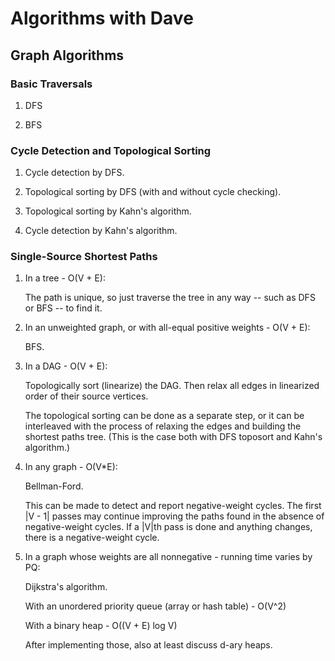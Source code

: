 # Algorithms with Dave

## Graph Algorithms

### Basic Traversals

1. DFS

2. BFS

### Cycle Detection and Topological Sorting

1. Cycle detection by DFS.

2. Topological sorting by DFS (with and without cycle checking).

3. Topological sorting by Kahn's algorithm.

4. Cycle detection by Kahn's algorithm.

### Single-Source Shortest Paths

1. In a tree - O(V + E):

   The path is unique, so just traverse the tree in any way -- such as DFS or
   BFS -- to find it.

2. In an unweighted graph, or with all-equal positive weights - O(V + E):

   BFS.

3. In a DAG - O(V + E):

   Topologically sort (linearize) the DAG. Then relax all edges in linearized
   order of their source vertices.

   The topological sorting can be done as a separate step, or it can be
   interleaved with the process of relaxing the edges and building the shortest
   paths tree. (This is the case both with DFS toposort and Kahn's algorithm.)

4. In any graph - O(V*E):

   Bellman-Ford.

   This can be made to detect and report negative-weight cycles. The first
   |V - 1| passes may continue improving the paths found in the absence of
   negative-weight cycles. If a |V|th pass is done and anything changes, there
   is a negative-weight cycle.

5. In a graph whose weights are all nonnegative - running time varies by PQ:

   Dijkstra's algorithm.

   With an unordered priority queue (array or hash table) - O(V^2)

   With a binary heap - O((V + E) log V)

   After implementing those, also at least discuss d-ary heaps.
